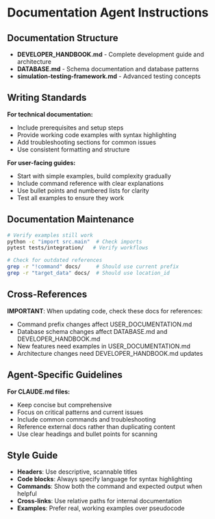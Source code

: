 # Documentation Agent Instructions

## Documentation Structure

- **DEVELOPER_HANDBOOK.md** - Complete development guide and architecture
- **DATABASE.md** - Schema documentation and database patterns
- **simulation-testing-framework.md** - Advanced testing concepts

## Writing Standards

**For technical documentation:**

- Include prerequisites and setup steps
- Provide working code examples with syntax highlighting
- Add troubleshooting sections for common issues
- Use consistent formatting and structure

**For user-facing guides:**

- Start with simple examples, build complexity gradually
- Include command reference with clear explanations
- Use bullet points and numbered lists for clarity
- Test all examples to ensure they work

## Documentation Maintenance

```bash
# Verify examples still work
python -c "import src.main"  # Check imports
pytest tests/integration/   # Verify workflows

# Check for outdated references
grep -r "!command" docs/     # Should use current prefix
grep -r "target_data" docs/  # Should use location_id
```

## Cross-References

**IMPORTANT**: When updating code, check these docs for references:

- Command prefix changes affect USER_DOCUMENTATION.md
- Database schema changes affect DATABASE.md and DEVELOPER_HANDBOOK.md
- New features need examples in USER_DOCUMENTATION.md
- Architecture changes need DEVELOPER_HANDBOOK.md updates

## Agent-Specific Guidelines

**For CLAUDE.md files:**

- Keep concise but comprehensive
- Focus on critical patterns and current issues
- Include common commands and troubleshooting
- Reference external docs rather than duplicating content
- Use clear headings and bullet points for scanning

## Style Guide

- **Headers**: Use descriptive, scannable titles
- **Code blocks**: Always specify language for syntax highlighting
- **Commands**: Show both the command and expected output when helpful
- **Cross-links**: Use relative paths for internal documentation
- **Examples**: Prefer real, working examples over pseudocode
